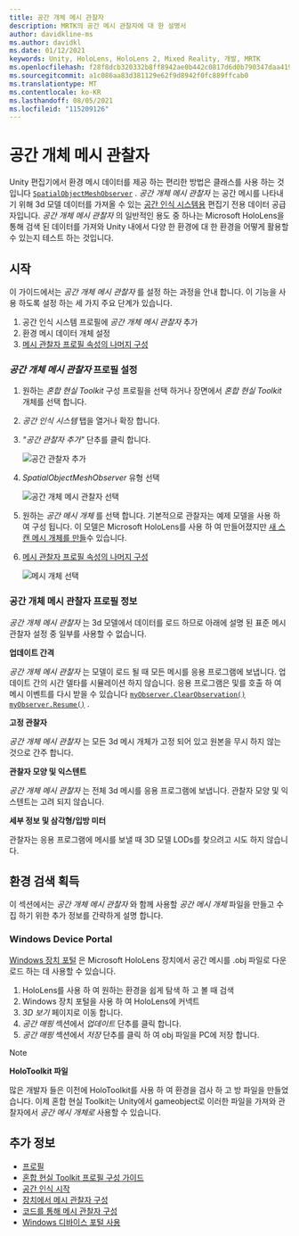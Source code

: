 ```yaml
---
title: 공간 개체 메시 관찰자
description: MRTK의 공간 메시 관찰자에 대 한 설명서
author: davidkline-ms
ms.author: davidkl
ms.date: 01/12/2021
keywords: Unity, HoloLens, HoloLens 2, Mixed Reality, 개발, MRTK
ms.openlocfilehash: f28f8dcb320332b8ff8942ae0b442c0817d6d0b790347daa419cfc24dc0d60fc
ms.sourcegitcommit: a1c086aa83d381129e62f9d8942f0fc889ffcab0
ms.translationtype: MT
ms.contentlocale: ko-KR
ms.lasthandoff: 08/05/2021
ms.locfileid: "115209126"
---
```

# <a name="spatial-object-mesh-observer"></a>공간 개체 메시 관찰자

Unity 편집기에서 환경 메시 데이터를 제공 하는 편리한 방법은 클래스를 사용 하는 것입니다 [`SpatialObjectMeshObserver`](xref:Microsoft.MixedReality.Toolkit.SpatialObjectMeshObserver.SpatialObjectMeshObserver) . *공간 개체 메시 관찰자* 는 공간 메시를 나타내기 위해 3d 모델 데이터를 가져올 수 있는 [공간 인식 시스템용](spatial-awareness-getting-started.md) 편집기 전용 데이터 공급자입니다. *공간 개체 메시 관찰자* 의 일반적인 용도 중 하나는 Microsoft HoloLens을 통해 검색 된 데이터를 가져와 Unity 내에서 다양 한 환경에 대 한 환경을 어떻게 활용할 수 있는지 테스트 하는 것입니다.

## <a name="getting-started"></a>시작

이 가이드에서는 *공간 개체 메시 관찰자* 를 설정 하는 과정을 안내 합니다. 이 기능을 사용 하도록 설정 하는 세 가지 주요 단계가 있습니다.

1. 공간 인식 시스템 프로필에 *공간 개체 메시 관찰자* 추가
1. 환경 메시 데이터 개체 설정
1. [메시 관찰자 프로필 속성의 나머지 구성](configuring-spatial-awareness-mesh-observer.md)

### <a name="set-up-a-spatial-object-mesh-observer-profile"></a>*공간 개체 메시 관찰자* 프로필 설정

1. 원하는 *혼합 현실 Toolkit* 구성 프로필을 선택 하거나 장면에서 *혼합 현실 Toolkit* 개체를 선택 합니다.
1. *공간 인식 시스템* 탭을 열거나 확장 합니다.
1. *"공간 관찰자 추가"* 단추를 클릭 합니다.

    ![공간 관찰자 추가](../images/spatial-awareness/AddObserver.png)

1. *SpatialObjectMeshObserver* 유형 선택

    ![공간 개체 메시 관찰자 선택](../images/spatial-awareness/SelectObjectObserver.png)

1. 원하는 *공간 메시 개체* 를 선택 합니다. 기본적으로 관찰자는 예제 모델을 사용 하 여 구성 됩니다. 이 모델은 Microsoft HoloLens를 사용 하 여 만들어졌지만 [새 스캔 메시 개체를 만들](#acquiring-environment-scans)수 있습니다.
1. [메시 관찰자 프로필 속성의 나머지 구성](configuring-spatial-awareness-mesh-observer.md)

    ![메시 개체 선택](../images/spatial-awareness/ObjectObserverProfile.png)

### <a name="spatial-object-mesh-observer-profile-notes"></a>공간 개체 메시 관찰자 프로필 정보

*공간 개체 메시 관찰자* 는 3d 모델에서 데이터를 로드 하므로 아래에 설명 된 표준 메시 관찰자 설정 중 일부를 사용할 수 없습니다.

**업데이트 간격**

*공간 개체 메시 관찰자* 는 모델이 로드 될 때 모든 메시를 응용 프로그램에 보냅니다. 업데이트 간의 시간 델타를 시뮬레이션 하지 않습니다. 응용 프로그램은 및를 호출 하 여 메시 이벤트를 다시 받을 수 있습니다 [`myObserver.ClearObservation()`](xref:Microsoft.MixedReality.Toolkit.SpatialAwareness.IMixedRealitySpatialAwarenessObserver.ClearObservations) [`myObserver.Resume()`](xref:Microsoft.MixedReality.Toolkit.SpatialAwareness.IMixedRealitySpatialAwarenessObserver.Resume) .

**고정 관찰자**

*공간 개체 메시 관찰자* 는 모든 3d 메시 개체가 고정 되어 있고 원본을 무시 하지 않는 것으로 간주 합니다.

**관찰자 모양 및 익스텐트**

*공간 개체 메시 관찰자* 는 전체 3d 메시를 응용 프로그램에 보냅니다. 관찰자 모양 및 익스텐트는 고려 되지 않습니다.

**세부 정보 및 삼각형/입방 미터**

관찰자는 응용 프로그램에 메시를 보낼 때 3D 모델 LODs를 찾으려고 시도 하지 않습니다.

## <a name="acquiring-environment-scans"></a>환경 검색 획득

이 섹션에서는 *공간 개체 메시 관찰자* 와 함께 사용할 *공간 메시 개체* 파일을 만들고 수집 하기 위한 추가 정보를 간략하게 설명 합니다.

### <a name="windows-device-portal"></a>Windows Device Portal

[Windows 장치 포털](/windows/mixed-reality/using-the-windows-device-portal) 은 Microsoft HoloLens 장치에서 공간 메시를 .obj 파일로 다운로드 하는 데 사용할 수 있습니다.

1. HoloLens를 사용 하 여 원하는 환경을 쉽게 탐색 하 고 볼 때 검색
1. Windows 장치 포털을 사용 하 여 HoloLens에 커넥트
1. *3D 보기* 페이지로 이동 합니다.
1. *공간 매핑* 섹션에서 *업데이트* 단추를 클릭 합니다.
1. *공간 매핑* 섹션에서 *저장* 단추를 클릭 하 여 obj 파일을 PC에 저장 합니다.

> [!NOTE]
> **HoloToolkit 파일**
>
> 많은 개발자 들은 이전에 HoloToolkit를 사용 하 여 환경을 검사 하 고 방 파일을 만들었습니다. 이제 혼합 현실 Toolkit는 Unity에서 gameobject로 이러한 파일을 가져와 관찰자에서 *공간 메시 개체로* 사용할 수 있습니다.

## <a name="see-also"></a>추가 정보

- [프로필](../profiles/profiles.md)
- [혼합 현실 Toolkit 프로필 구성 가이드](../../configuration/mixed-reality-configuration-guide.md)
- [공간 인식 시작](spatial-awareness-getting-started.md)
- [장치에서 메시 관찰자 구성](configuring-spatial-awareness-mesh-observer.md)
- [코드를 통해 메시 관찰자 구성](usage-guide.md)
- [Windows 디바이스 포털 사용](/windows/mixed-reality/using-the-windows-device-portal)
